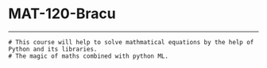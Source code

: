 <b><h1> MAT-120-Bracu</h1></b>
<hr>

```
# This course will help to solve mathmatical equations by the help of Python and its libraries.
# The magic of maths combined with python ML.
```
